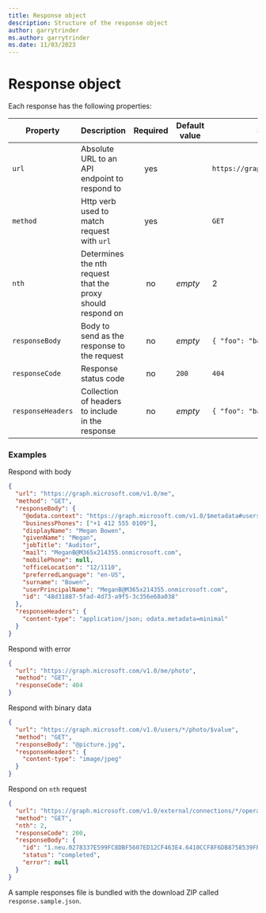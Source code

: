 ```yaml
---
title: Response object
description: Structure of the response object
author: garrytrinder
ms.author: garrytrinder
ms.date: 11/03/2023
---
```


# Response object

Each response has the following properties:

| Property          | Description                                                 | Required | Default value | Sample value                          |
| ----------------- | ----------------------------------------------------------- | :------: | ------------- | ------------------------------------- |
| `url`             | Absolute URL to an API endpoint to respond to               |   yes    |               | `https://graph.microsoft.com/v1.0/me` |
| `method`          | Http verb used to match request with `url`   |   yes    |               | `GET`                                 |
| `nth`             | Determines the nth request that the proxy should respond on |    no    | _empty_       | 2                                     |
| `responseBody`    | Body to send as the response to the request                 |    no    | _empty_       | `{ "foo": "bar" }`                    |
| `responseCode`    | Response status code                                        |    no    | `200`         | `404`                                 |
| `responseHeaders` | Collection of headers to include in the response            |    no    | _empty_       | `{ "foo": "bar" }`                    |

### Examples

Respond with body

```json
{
  "url": "https://graph.microsoft.com/v1.0/me",
  "method": "GET",
  "responseBody": {
    "@odata.context": "https://graph.microsoft.com/v1.0/$metadata#users/$entity",
    "businessPhones": ["+1 412 555 0109"],
    "displayName": "Megan Bowen",
    "givenName": "Megan",
    "jobTitle": "Auditor",
    "mail": "MeganB@M365x214355.onmicrosoft.com",
    "mobilePhone": null,
    "officeLocation": "12/1110",
    "preferredLanguage": "en-US",
    "surname": "Bowen",
    "userPrincipalName": "MeganB@M365x214355.onmicrosoft.com",
    "id": "48d31887-5fad-4d73-a9f5-3c356e68a038"
  },
  "responseHeaders": {
    "content-type": "application/json; odata.metadata=minimal"
  }
}
```

Respond with error

```json
{
  "url": "https://graph.microsoft.com/v1.0/me/photo",
  "method": "GET",
  "responseCode": 404
}
```

Respond with binary data

```json
{
  "url": "https://graph.microsoft.com/v1.0/users/*/photo/$value",
  "method": "GET",
  "responseBody": "@picture.jpg",
  "responseHeaders": {
    "content-type": "image/jpeg"
  }
}
```

Respond on `nth` request

```json
{
  "url": "https://graph.microsoft.com/v1.0/external/connections/*/operations/*",
  "method": "GET",
  "nth": 2,
  "responseCode": 200,
  "responseBody": {
    "id": "1.neu.0278337E599FC8DBF5607ED12CF463E4.6410CCF8F6DB8758539FB58EB56BF8DC",
    "status": "completed",
    "error": null
  }
}
```

A sample responses file is bundled with the download ZIP called `response.sample.json`.
